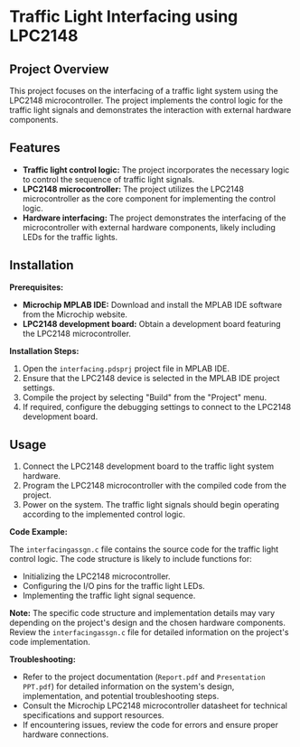 # Traffic Light Interfacing using LPC2148

## Project Overview

This project focuses on the interfacing of a traffic light system using the LPC2148 microcontroller. The project implements the control logic for the traffic light signals and demonstrates the interaction with external hardware components.

## Features

* **Traffic light control logic:** The project incorporates the necessary logic to control the sequence of traffic light signals.
* **LPC2148 microcontroller:** The project utilizes the LPC2148 microcontroller as the core component for implementing the control logic.
* **Hardware interfacing:** The project demonstrates the interfacing of the microcontroller with external hardware components, likely including LEDs for the traffic lights.

## Installation

**Prerequisites:**

* **Microchip MPLAB IDE:** Download and install the MPLAB IDE software from the Microchip website.
* **LPC2148 development board:** Obtain a development board featuring the LPC2148 microcontroller.

**Installation Steps:**

1. Open the `interfacing.pdsprj` project file in MPLAB IDE.
2. Ensure that the LPC2148 device is selected in the MPLAB IDE project settings.
3. Compile the project by selecting "Build" from the "Project" menu.
4. If required, configure the debugging settings to connect to the LPC2148 development board.

## Usage

1. Connect the LPC2148 development board to the traffic light system hardware.
2. Program the LPC2148 microcontroller with the compiled code from the project.
3. Power on the system. The traffic light signals should begin operating according to the implemented control logic.

**Code Example:**

The `interfacingassgn.c` file contains the source code for the traffic light control logic. The code structure is likely to include functions for:

* Initializing the LPC2148 microcontroller.
* Configuring the I/O pins for the traffic light LEDs.
* Implementing the traffic light signal sequence.

**Note:** The specific code structure and implementation details may vary depending on the project's design and the chosen hardware components. Review the `interfacingassgn.c` file for detailed information on the project's code implementation.

**Troubleshooting:**

* Refer to the project documentation (`Report.pdf` and `Presentation PPT.pdf`) for detailed information on the system's design, implementation, and potential troubleshooting steps.
* Consult the Microchip LPC2148 microcontroller datasheet for technical specifications and support resources.
* If encountering issues, review the code for errors and ensure proper hardware connections.
